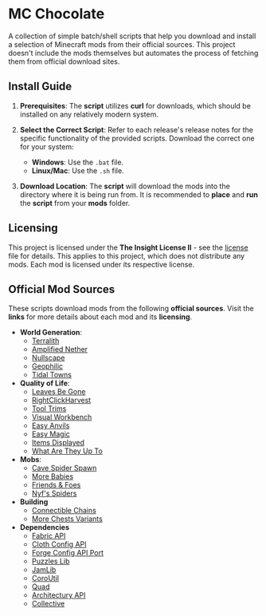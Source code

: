 # MC Chocolate
A collection of simple batch/shell scripts that help you download and install a selection of Minecraft mods from their official sources. This project doesn't include the mods themselves but automates the process of fetching them from official download sites.

## Install Guide
1. **Prerequisites**:
   The **script** utilizes **curl** for downloads, which should be installed on any relatively modern system.

2. **Select the Correct Script**:
   Refer to each release's release notes for the specific functionality of the provided scripts. Download the correct one for your system:
   - **Windows**: Use the `.bat` file.
   - **Linux/Mac**: Use the `.sh` file.

3. **Download Location**:
   The **script** will download the mods into the directory where it is being run from. It is recommended to **place** and **run** the **script** from your **mods** folder.

## Licensing
This project is licensed under the **The Insight License II** - see the [license](https://github.com/q4niel/MC-Chocolate#License-1-ov-file) file for details. This applies to this project, which does not distribute any mods. Each mod is licensed under its respective license.

## Official Mod Sources
These scripts download mods from the following **official sources**. Visit the **links** for more details about each mod and its **licensing**.
- **World Generation**:
    - [Terralith](https://modrinth.com/datapack/terralith/version/2.5.6)
    - [Amplified Nether](https://modrinth.com/datapack/amplified-nether/version/1.2.6)
    - [Nullscape](https://modrinth.com/datapack/nullscape/version/1.2.9)
    - [Geophilic](https://modrinth.com/datapack/geophilic/version/ahZqcuRr)
    - [Tidal Towns](https://modrinth.com/datapack/tidal-towns/version/iYlI71OE)
- **Quality of Life**:
    - [Leaves Be Gone](https://modrinth.com/mod/leaves-be-gone/version/v21.0.0-1.21-Fabric)
    - [RightClickHarvest](https://modrinth.com/mod/rightclickharvest/version/4R1YFTOu)
    - [Tool Trims](https://modrinth.com/datapack/tool-trims/version/2.2.2+mod)
    - [Visual Workbench](https://modrinth.com/mod/visual-workbench/version/v21.0.5-1.21-Fabric)
    - [Easy Anvils](https://modrinth.com/mod/easy-anvils/version/v21.0.5-1.21-Fabric)
    - [Easy Magic](https://modrinth.com/mod/easy-magic/version/v21.0.4-1.21-Fabric)
    - [Items Displayed](https://modrinth.com/mod/items-displayed/version/1.3-1.21)
    - [What Are They Up To](https://modrinth.com/mod/what-are-they-up-to/version/1.21.0-1.1.3)
- **Mobs**:
    - [Cave Spider Spawn](https://modrinth.com/mod/cave-spider-spawn/version/1.21.1-1.2-fabric+forge+neo)
    - [More Babies](https://modrinth.com/mod/more-babies/version/2.0.0-1.21-fabric)
    - [Friends & Foes](https://modrinth.com/mod/friends-and-foes/version/fabric-mc1.21.1-3.0.6)
    - [Nyf's Spiders](https://modrinth.com/mod/nyfs-spiders/version/XrZVRpEA)
- **Building**
    - [Connectible Chains](https://modrinth.com/mod/connectiblechains/version/2.4.2+1.21.1)
    - [More Chests Variants](https://modrinth.com/mod/more-chest-variants-lieonlion/version/1.5.6+1.21-Fabric)
- **Dependencies**
    - [Fabric API](https://modrinth.com/mod/fabric-api/version/0.102.0+1.21)
    - [Cloth Config API](https://modrinth.com/mod/cloth-config/version/15.0.140+fabric)
    - [Forge Config API Port](https://modrinth.com/mod/forge-config-api-port/version/v21.0.8-1.21-Fabric)
    - [Puzzles Lib](https://modrinth.com/mod/puzzles-lib/version/v21.0.28-1.21-Fabric)
    - [JamLib](https://modrinth.com/mod/jamlib/version/nZ0oFCBX)
    - [CoroUtil](https://modrinth.com/mod/coroutil/version/1.21.0-1.3.7)
    - [Quad](https://modrinth.com/mod/quad/version/1.2.9+1.21.1-Fabric)
    - [Architectury API](https://modrinth.com/mod/architectury-api/version/13.0.8+fabric)
    - [Collective](https://modrinth.com/mod/collective/version/1.21.1-7.87-fabric+forge+neo)